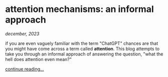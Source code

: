 # attention mechanisms: an informal approach

_december, 2023_

if you are even vaguely familiar with the term "ChatGPT" chances are that you might have come across a term called **attention**. This blog attempts to take you through an informal approach of answering the question, "what the hell does attention even mean?"

[continue reading...](./1/content)
